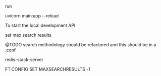 run 

uvicorn main:app --reload

To start the local development API

set max search results

@TODO search methodology should be refactored and this should be in a .conf

redis-stack-server

FT.CONFIG SET MAXSEARCHRESULTS -1